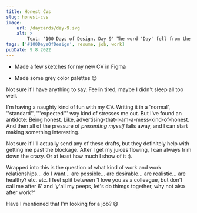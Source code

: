 ```yaml
---
title: Honest CVs
slug: honest-cvs
image:
    url: /daycards/day-9.svg
    alt: >
        Text: '100 Days of Design. Day 9' The word 'Day' fell from the top and left behind a trail of itself in progressively lighter greys.
tags: ['#100DaysOfDesign', resume, job, work]
pubDate: 9.8.2022
---
```


-   Made a few sketches for my new CV in Figma

-   Made some grey color palettes 😌

Not sure if I have anything to say. Feelin tired, maybe I didn't sleep all too well.

I'm having a naughty kind of fun with my CV. Writing it in a 'normal', ''standard'', '''expected''' way kind of stresses me out. But I've found an antidote: Being honest. Like, advertising-that-I-am-a-mess-kind-of-honest. And then all of the pressure of _presenting myself_ falls away, and I can start making something interesting.

Not sure if I'll actually send any of these drafts, but they definitely help with getting me past the blockage. After I get my juices flowing, I can always trim down the crazy. Or at least how much I show of it :).

Wrapped into this is the question of what kind of work and work relationships... do I want... are possible... are desirable... are realistic... are healthy? etc. etc. I feel split between 'I love you as a colleague, but don't call me after 6' and 'y'all my peeps, let's do thimgs together, why not also after work?'

Have I mentioned that I'm looking for a job? 😋
